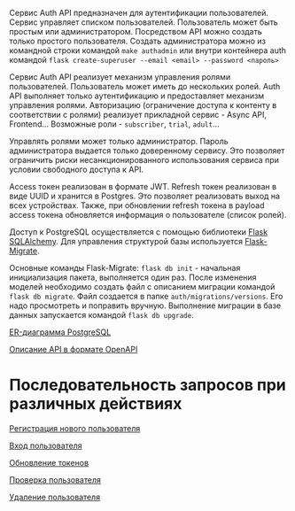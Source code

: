 Сервис Auth API предназначен для аутентификации пользователей. Сервис управляет списком пользователей. Пользователь может быть простым или администратором. Посредством API можно создать только простого пользователя. Создать администратора можно из командной строки командой
`make authadmin` или внутри контейнера auth командой
`flask create-superuser --email <email> --password <пароль>`

Сервис Auth API реализует механизм управления ролями пользователей. Пользователь может иметь до нескольких ролей. Auth API выполняет только аутентификацию и предоставляет механизм управления ролями. Авторизацию (ограничение доступа к контенту в соответствии с ролями) реализует прикладной сервис - Async API, Frontend... Возможные роли - `subscriber`, `trial`, `adult`…

Управлять ролями может только администратор. Пароль администратора выдается только доверенному сервису. Это позволяет ограничить риски несанкционированного использования сервиса при условии свободного доступа к API.

Access токен реализован в формате JWT. Refresh токен реализован в виде UUID и хранится в Postgres. Это позволяет реализовать выход на всех устройствах. Также, при обновлении refresh токена в payload access токена обновляется информация о пользователе (список ролей).

Доступ к PostgreSQL осуществляется с помощью библиотеки [Flask SQLAlchemy](https://flask-sqlalchemy.palletsprojects.com/en/3.0.x/). Для управления структурой базы используется [Flask-Migrate](https://flask-migrate.readthedocs.io/en/latest/).

Основные команды Flask-Migrate:
`flask db init` - начальная инициализация пакета, выполняется один раз.
После изменения моделей необходимо создать файл с описанием миграции командой `flask db migrate`.
Файл создается в папке `auth/migrations/versions`. Его надо просмотреть и поправить вручную. Выполнение миграции в базе данных запускается командой `flask db upgrade`.

[ER-диаграмма PostgreSQL](auth-er-diagram.md)

[Описание API в формате OpenAPI](auth-openapi.yaml)

# Последовательность запросов при различных действиях

[Регистрация нового пользователя](sd-signup.md)

[Вход пользователя](sd-login.md)

[Обновление токенов](sd-refresh.md)

[Проверка пользователя](sd-check.md)

[Удаление пользователя](sd-delete.md)
